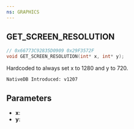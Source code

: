 ```yaml
---
ns: GRAPHICS
---
```

## GET_SCREEN_RESOLUTION

```c
// 0x66773C92835D0909 0x29F3572F
void GET_SCREEN_RESOLUTION(int* x, int* y);
```

Hardcoded to always set x to 1280 and y to 720.

```
NativeDB Introduced: v1207
```

## Parameters
* **x**:
* **y**:
